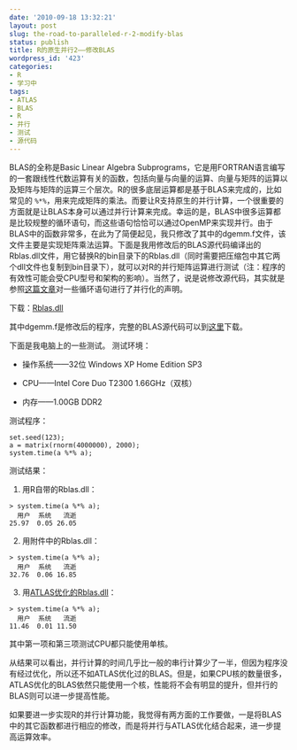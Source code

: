 ```yaml
---
date: '2010-09-18 13:32:21'
layout: post
slug: the-road-to-paralleled-r-2-modify-blas
status: publish
title: R的原生并行2——修改BLAS
wordpress_id: '423'
categories:
- R
- 学习中
tags:
- ATLAS
- BLAS
- R
- 并行
- 测试
- 源代码
---
```


BLAS的全称是Basic Linear Algebra Subprograms，它是用FORTRAN语言编写的一套跟线性代数运算有关的函数，包括向量与向量的运算、向量与矩阵的运算以及矩阵与矩阵的运算三个层次。R的很多底层运算都是基于BLAS来完成的，比如常见的 `%*%`，用来完成矩阵的乘法。而要让R支持原生的并行计算，一个很重要的方面就是让BLAS本身可以通过并行计算来完成。幸运的是，BLAS中很多运算都是比较规整的循环语句，而这些语句恰恰可以通过OpenMP来实现并行。由于BLAS中的函数非常多，在此为了简便起见，我只修改了其中的dgemm.f文件，该文件主要是实现矩阵乘法运算。下面是我用修改后的BLAS源代码编译出的Rblas.dll文件，用它替换R的bin目录下的Rblas.dll（同时需要把压缩包中其它两个dll文件也复制到bin目录下），就可以对R的并行矩阵运算进行测试（注：程序的有效性可能会受CPU型号和架构的影响）。当然了，说是说修改源代码，其实就是参照[这篇文章](http://rajorshi.net/blog/2009/05/programming-for-multicore-introduction-openmp-gcc/)对一些循环语句进行了并行化的声明。

下载：[Rblas.dll](https://bitbucket.org/yixuan/cn/downloads/Rblas_OpenMP.zip)

其中dgemm.f是修改后的程序，完整的BLAS源代码可以到[这里](http://www.netlib.org/blas/blas.tgz)下载。

下面是我电脑上的一些测试。
测试环境：
	
  * 操作系统——32位 Windows XP Home Edition SP3

	
  * CPU——Intel Core Duo T2300 1.66GHz（双核）

	
  * 内存——1.00GB DDR2


测试程序：

    
    set.seed(123);
    a = matrix(rnorm(4000000), 2000);
    system.time(a %*% a);


测试结果：



	
  1. 用R自带的Rblas.dll：

    
    > system.time(a %*% a);
      用户  系统   流逝
    25.97  0.05 26.05




	
  2. 用附件中的Rblas.dll：

    
    > system.time(a %*% a);
      用户  系统   流逝
    32.76  0.06 16.85




	
  3. 用[ATLAS优化的Rblas.dll](http://ftp.ctex.org/mirrors/CRAN/bin/windows/contrib/ATLAS/)：

    
    > system.time(a %*% a);
      用户  系统   流逝
    11.46  0.01 11.50





其中第一项和第三项测试CPU都只能使用单核。

从结果可以看出，并行计算的时间几乎比一般的串行计算少了一半，但因为程序没有经过优化，所以还不如ATLAS优化过的BLAS。但是，如果CPU核的数量很多，ATLAS优化的BLAS依然只能使用一个核，性能将不会有明显的提升，但并行的BLAS则可以进一步提高性能。

如果要进一步实现R的并行计算功能，我觉得有两方面的工作要做，一是将BLAS中的其它函数都进行相应的修改，而是将并行与ATLAS优化结合起来，进一步提高运算效率。

